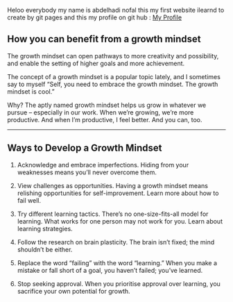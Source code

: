 Heloo everybody my name is abdelhadi nofal this my first website 
 ilearnd to create by git pages and this my profile on git hub : [My Profile](https://github.com/abdelhadi-nofal)

## How you can benefit from a growth mindset
 The growth mindset can open pathways to more creativity and possibility, and enable the setting of higher goals and more achievement.

 The concept of a growth mindset is a popular topic lately, and I sometimes say to myself “Self, you need to embrace the growth mindset. The growth mindset is cool.”

Why? The aptly named growth mindset helps us grow in whatever we pursue – especially in our work. When we’re growing, we’re more productive. And when I’m productive, I feel better. And you can, too.

***
## Ways to Develop a Growth Mindset

1. Acknowledge and embrace imperfections.
Hiding from your weaknesses means you’ll never overcome them.

2. View challenges as opportunities.
Having a growth mindset means relishing opportunities for self-improvement. Learn more about how to fail well.

3. Try different learning tactics.
There’s no one-size-fits-all model for learning. What works for one person may not work for you. Learn about learning strategies.

4. Follow the research on brain plasticity.
The brain isn’t fixed; the mind shouldn’t be either.

5. Replace the word “failing” with the word “learning.”
When you make a mistake or fall short of a goal, you haven’t failed; you’ve learned.

6. Stop seeking approval.
When you prioritise approval over learning, you sacrifice your own potential for growth.
